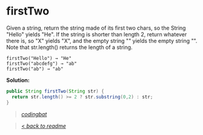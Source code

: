 # firstTwo

Given a string, return the string made of its first two chars, so the String "Hello" yields "He". If the string is shorter than length 2, return whatever there is, so "X" yields "X", and the empty string "" yields the empty string "". Note that str.length() returns the length of a string.

```
firstTwo("Hello") → "He"
firstTwo("abcdefg") → "ab"
firstTwo("ab") → "ab"
```

**Solution:**

```java
public String firstTwo(String str) {
  return str.length() >= 2 ? str.substring(0,2) : str;
}
```

> _[codingbat](http://codingbat.com/prob/p163411)_

> [< _back to readme_](FINDREPLACEREADME)